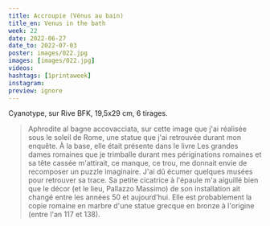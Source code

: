 ```yaml
---
title: Accroupie (Vénus au bain) 
title_en: Venus in the bath
week: 22
date: 2022-06-27
date_to: 2022-07-03
poster: images/022.jpg
images: [images/022.jpg]
videos: 
hashtags: [1printaweek]
instagram: 
preview: ignore
---
```




Cyanotype, sur Rive BFK, 19,5x29 cm, 6 tirages.

> Aphrodite al bagne accovacciata, sur cette image que j'ai réalisée sous le soleil de Rome, une statue que j'ai retrouvée durant mon enquête. À la base, elle était présente dans le livre Les grandes dames romaines que je trimballe durant mes périginations romaines et sa tête cassée m'attirait, ce manque, ce trou, me donnait envie de recomposer un puzzle imaginaire. J'ai dû écumer quelques musées pour retrouver sa trace. Sa petite cicatrice à l'épaule m'a aiguillé bien que le décor (et le lieu, Pallazzo Massimo) de son installation ait changé entre les années 50 et aujourd'hui. Elle est probablement la copie romaine en marbre d'une statue grecque en bronze à l'origine (entre l'an 117 et 138). 
